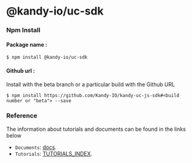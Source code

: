 # @kandy-io/uc-sdk

### Npm Install

#### Package name :

`$ npm install @kandy-io/uc-sdk`

#### Github url :

Install with the beta branch or a particular build with the Github URL

`$ npm install https://github.com/Kandy-IO/kandy-uc-js-sdk#<build number or "beta"> --save`

### Reference

The information about tutorials and documents can be found in the links below

* `Documents`: [docs](https://kandy-io.github.io/kandy-uc-js-sdk/docs).
* `Tutorials`: [TUTORIALS_INDEX](https://kandy-io.github.io/kandy-uc-js-sdk/tutorials/?KANDYFQDN=oauth-cpaas.att.com#/Getting%20Started).





